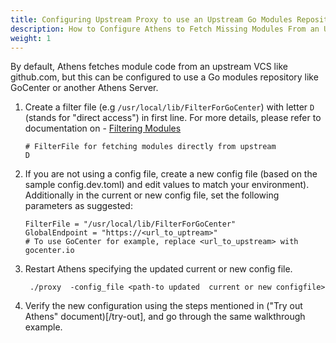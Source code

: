 ```yaml
---
title: Configuring Upstream Proxy to use an Upstream Go Modules Repository
description: How to Configure Athens to Fetch Missing Modules From an Upstream Module Repository Like GoCenter, or Another Athens Server
weight: 1
---
```


By default, Athens fetches module code from an upstream VCS like github.com, but this can be configured to use a Go modules repository like GoCenter or another Athens Server.

1. Create a filter file (e.g ```/usr/local/lib/FilterForGoCenter```) with letter `D` (stands for "direct access") in first line. For more details, please refer to documentation on  - [Filtering Modules](/configuration/filter)

    ```
    # FilterFile for fetching modules directly from upstream
    D
    ```
1. If you are not using a config file, create a new config file (based on the sample config.dev.toml) and edit values to match your environment).
Additionally in the current or new config file, set the following parameters as suggested:

    ```
    FilterFile = "/usr/local/lib/FilterForGoCenter"
    GlobalEndpoint = "https://<url_to_uptream>"
    # To use GoCenter for example, replace <url_to_upstream> with gocenter.io
    ```
1. Restart Athens specifying the updated current or new config file.

    ```
     ./proxy  -config_file <path-to updated  current or new configfile>
    ```
1. Verify the new configuration using the steps mentioned in ("Try out Athens" document)[/try-out], and go through the same walkthrough example.
